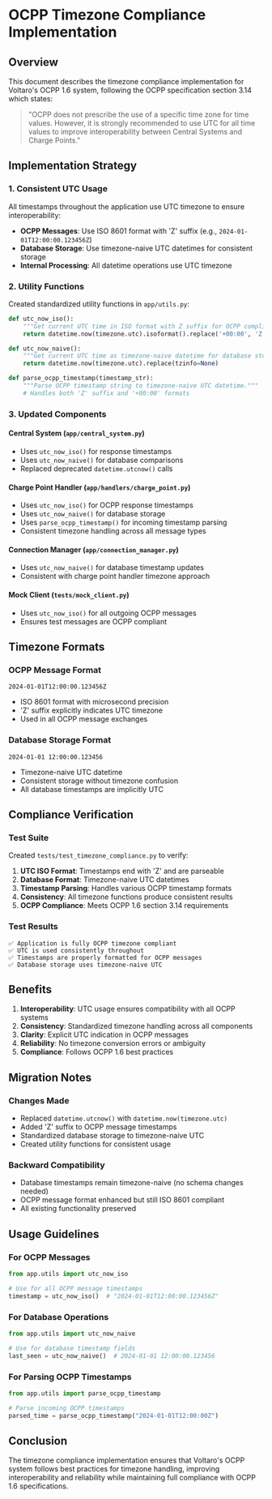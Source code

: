 # OCPP Timezone Compliance Implementation

## Overview

This document describes the timezone compliance implementation for Voltaro's OCPP 1.6 system, following the OCPP specification section 3.14 which states:

> "OCPP does not prescribe the use of a specific time zone for time values. However, it is strongly recommended to use UTC for all time values to improve interoperability between Central Systems and Charge Points."

## Implementation Strategy

### 1. Consistent UTC Usage

All timestamps throughout the application use UTC timezone to ensure interoperability:

- **OCPP Messages**: Use ISO 8601 format with 'Z' suffix (e.g., `2024-01-01T12:00:00.123456Z`)
- **Database Storage**: Use timezone-naive UTC datetimes for consistent storage
- **Internal Processing**: All datetime operations use UTC timezone

### 2. Utility Functions

Created standardized utility functions in `app/utils.py`:

```python
def utc_now_iso():
    """Get current UTC time in ISO format with Z suffix for OCPP compliance."""
    return datetime.now(timezone.utc).isoformat().replace('+00:00', 'Z')

def utc_now_naive():
    """Get current UTC time as timezone-naive datetime for database storage."""
    return datetime.now(timezone.utc).replace(tzinfo=None)

def parse_ocpp_timestamp(timestamp_str):
    """Parse OCPP timestamp string to timezone-naive UTC datetime."""
    # Handles both 'Z' suffix and '+00:00' formats
```

### 3. Updated Components

#### Central System (`app/central_system.py`)
- Uses `utc_now_iso()` for response timestamps
- Uses `utc_now_naive()` for database comparisons
- Replaced deprecated `datetime.utcnow()` calls

#### Charge Point Handler (`app/handlers/charge_point.py`)
- Uses `utc_now_iso()` for OCPP response timestamps
- Uses `utc_now_naive()` for database storage
- Uses `parse_ocpp_timestamp()` for incoming timestamp parsing
- Consistent timezone handling across all message types

#### Connection Manager (`app/connection_manager.py`)
- Uses `utc_now_naive()` for database timestamp updates
- Consistent with charge point handler timezone approach

#### Mock Client (`tests/mock_client.py`)
- Uses `utc_now_iso()` for all outgoing OCPP messages
- Ensures test messages are OCPP compliant

## Timezone Formats

### OCPP Message Format
```
2024-01-01T12:00:00.123456Z
```
- ISO 8601 format with microsecond precision
- 'Z' suffix explicitly indicates UTC timezone
- Used in all OCPP message exchanges

### Database Storage Format
```
2024-01-01 12:00:00.123456
```
- Timezone-naive UTC datetime
- Consistent storage without timezone confusion
- All database timestamps are implicitly UTC

## Compliance Verification

### Test Suite
Created `tests/test_timezone_compliance.py` to verify:

1. **UTC ISO Format**: Timestamps end with 'Z' and are parseable
2. **Database Format**: Timezone-naive UTC datetimes
3. **Timestamp Parsing**: Handles various OCPP timestamp formats
4. **Consistency**: All timezone functions produce consistent results
5. **OCPP Compliance**: Meets OCPP 1.6 section 3.14 requirements

### Test Results
```
✅ Application is fully OCPP timezone compliant
✅ UTC is used consistently throughout
✅ Timestamps are properly formatted for OCPP messages
✅ Database storage uses timezone-naive UTC
```

## Benefits

1. **Interoperability**: UTC usage ensures compatibility with all OCPP systems
2. **Consistency**: Standardized timezone handling across all components
3. **Clarity**: Explicit UTC indication in OCPP messages
4. **Reliability**: No timezone conversion errors or ambiguity
5. **Compliance**: Follows OCPP 1.6 best practices

## Migration Notes

### Changes Made
- Replaced `datetime.utcnow()` with `datetime.now(timezone.utc)`
- Added 'Z' suffix to OCPP message timestamps
- Standardized database storage to timezone-naive UTC
- Created utility functions for consistent usage

### Backward Compatibility
- Database timestamps remain timezone-naive (no schema changes needed)
- OCPP message format enhanced but still ISO 8601 compliant
- All existing functionality preserved

## Usage Guidelines

### For OCPP Messages
```python
from app.utils import utc_now_iso

# Use for all OCPP message timestamps
timestamp = utc_now_iso()  # "2024-01-01T12:00:00.123456Z"
```

### For Database Operations
```python
from app.utils import utc_now_naive

# Use for database timestamp fields
last_seen = utc_now_naive()  # 2024-01-01 12:00:00.123456
```

### For Parsing OCPP Timestamps
```python
from app.utils import parse_ocpp_timestamp

# Parse incoming OCPP timestamps
parsed_time = parse_ocpp_timestamp("2024-01-01T12:00:00Z")
```

## Conclusion

The timezone compliance implementation ensures that Voltaro's OCPP system follows best practices for timezone handling, improving interoperability and reliability while maintaining full compliance with OCPP 1.6 specifications. 